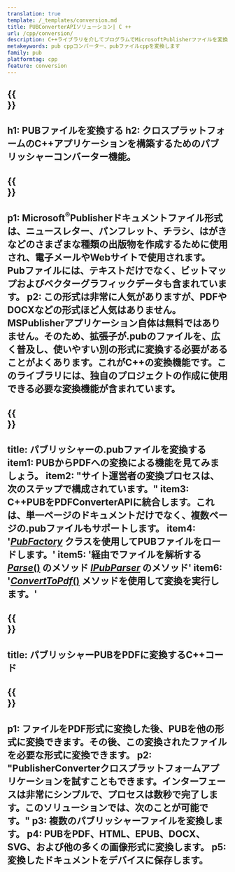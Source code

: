 ```yaml
---
translation: true
template: /_templates/conversion.md
title: PUBConverterAPIソリューション| C ++
url: /cpp/conversion/
description: C++ライブラリを介してプログラムでMicrosoftPublisherファイルを変換します。独自のPUBコンバーターC++プロジェクトを構築するためのシンプルなAPIソリューション。
metakeywords: pub cppコンバーター、pubファイルcppを変換します
family: pub
platformtag: cpp
feature: conversion
---
```


{{<section banner>}}
---
h1: PUBファイルを変換する
h2: クロスプラットフォームのC++アプリケーションを構築するためのパブリッシャーコンバーター機能。
---

{{<section overview>}}
---
p1: Microsoft<sup>®</sup>Publisherドキュメントファイル形式は、ニュースレター、パンフレット、チラシ、はがきなどのさまざまな種類の出版物を作成するために使用され、電子メールやWebサイトで使用されます。 Pubファイルには、テキストだけでなく、ビットマップおよびベクターグラフィックデータも含まれています。
p2: この形式は非常に人気がありますが、PDFやDOCXなどの形式ほど人気はありません。 MSPublisherアプリケーション自体は無料ではありません。そのため、拡張子が.pubのファイルを、広く普及し、使いやすい別の形式に変換する必要があることがよくあります。これがC++の変換機能です。このライブラリには、独自のプロジェクトの作成に使用できる必要な変換機能が含まれています。
---

{{<section feature1>}}
---
title: パブリッシャーの.pubファイルを変換する
item1: PUBからPDFへの変換による機能を見てみましょう。
item2: "サイト運営者の変換プロセスは、次のステップで構成されています。"
item3: C++PUBをPDFConverterAPIに統合します。これは、単一ページのドキュメントだけでなく、複数ページの.pubファイルもサポートします。
item4: '[*PubFactory*](https://reference.aspose.com/pub/cpp/class/aspose.pub.pub_factory) クラスを使用してPUBファイルをロードします。'
item5: '経由でファイルを解析する [*Parse*()](https://reference.aspose.com/pub/cpp/class/aspose.pub.i_pub_parser#ae9fc7043f382a5b4a7b694f0fe477915) のメソッド [*IPubParser*](https://reference.aspose.com/pub/cpp/class/aspose.pub.i_pub_parser) のメソッド'
item6: '[*ConvertToPdf*()](https://reference.aspose.com/pub/cpp/class/aspose.pub.i_pdf_converter) メソッドを使用して変換を実行します。'
---

{{<section codeexample>}}
---
title: パブリッシャーPUBをPDFに変換するC++コード
---

{{<section summary>}}
---
p1: ファイルをPDF形式に変換した後、PUBを他の形式に変換できます。その後、この変換されたファイルを必要な形式に変換できます。
p2: "PublisherConverterクロスプラットフォームアプリケーションを試すこともできます。インターフェースは非常にシンプルで、プロセスは数秒で完了します。このソリューションでは、次のことが可能です。"
p3: 複数のパブリッシャーファイルを変換します。
p4: PUBをPDF、HTML、EPUB、DOCX、SVG、および他の多くの画像形式に変換します。
p5: 変換したドキュメントをデバイスに保存します。
---